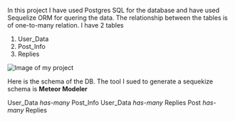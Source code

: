 In this project I have used Postgres SQL for the database and have used Sequelize ORM for quering the data. The relationship between the tables is of one-to-many relation. I have 2 tables 
1. User_Data
2. Post_Info
3. Replies

![Image of my project](./Meteor%20Modeler.png)

Here is the schema of the DB. The tool I sued to generate a sequekize schema is **Meteor Modeler**

User_Data *has-many* Post_Info
User_Data *has-many* Replies
Post *has-many* Replies


